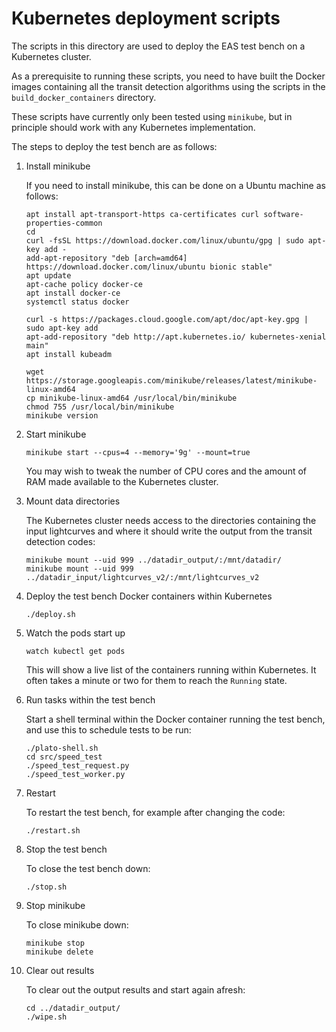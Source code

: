 # Kubernetes deployment scripts

The scripts in this directory are used to deploy the EAS test bench on a Kubernetes cluster.

As a prerequisite to running these scripts, you need to have built the Docker images containing all the transit detection algorithms using the scripts in the `build_docker_containers` directory.

These scripts have currently only been tested using `minikube`, but in principle should work with any Kubernetes implementation.

The steps to deploy the test bench are as follows:

1. Install minikube

    If you need to install minikube, this can be done on a Ubuntu machine as follows:
    
    ```
    apt install apt-transport-https ca-certificates curl software-properties-common
    cd
    curl -fsSL https://download.docker.com/linux/ubuntu/gpg | sudo apt-key add -
    add-apt-repository "deb [arch=amd64] https://download.docker.com/linux/ubuntu bionic stable"
    apt update
    apt-cache policy docker-ce
    apt install docker-ce
    systemctl status docker

    curl -s https://packages.cloud.google.com/apt/doc/apt-key.gpg | sudo apt-key add
    apt-add-repository "deb http://apt.kubernetes.io/ kubernetes-xenial main"
    apt install kubeadm
    
    wget https://storage.googleapis.com/minikube/releases/latest/minikube-linux-amd64
    cp minikube-linux-amd64 /usr/local/bin/minikube
    chmod 755 /usr/local/bin/minikube
    minikube version
   ```

1. Start minikube

    ```
    minikube start --cpus=4 --memory='9g' --mount=true
    ```
    
    You may wish to tweak the number of CPU cores and the amount of RAM made available to the Kubernetes cluster.

2. Mount data directories

    The Kubernetes cluster needs access to the directories containing the input lightcurves and where it should write the output from the transit detection codes:
    
    ```
    minikube mount --uid 999 ../datadir_output/:/mnt/datadir/
    minikube mount --uid 999 ../datadir_input/lightcurves_v2/:/mnt/lightcurves_v2
    ```

3. Deploy the test bench Docker containers within Kubernetes

    ```
    ./deploy.sh
    ```

4. Watch the pods start up

    ```
    watch kubectl get pods
    ```
    
    This will show a live list of the containers running within Kubernetes. It often takes a minute or two for them to reach the `Running` state.

5. Run tasks within the test bench

    Start a shell terminal within the Docker container running the test bench, and use this to schedule tests to be run:
    
    ```
    ./plato-shell.sh
    cd src/speed_test
    ./speed_test_request.py
    ./speed_test_worker.py
    ```

6. Restart

    To restart the test bench, for example after changing the code:
    
    ```
    ./restart.sh
    ```

7. Stop the test bench

    To close the test bench down:
    
    ```
    ./stop.sh
    ```

8. Stop minikube

    To close minikube down:
    
    ```
    minikube stop
    minikube delete
    ```

9. Clear out results

    To clear out the output results and start again afresh:
    
    ```
    cd ../datadir_output/
    ./wipe.sh
    ```

